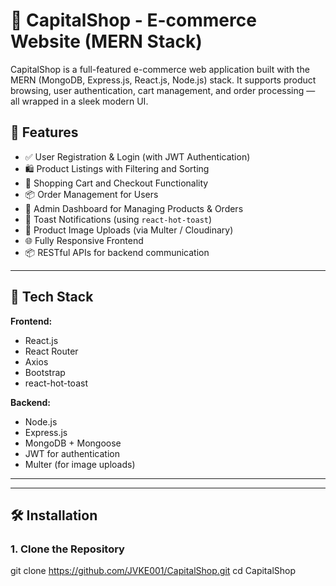 # 🛒 CapitalShop - E-commerce Website (MERN Stack)

CapitalShop is a full-featured e-commerce web application built with the MERN (MongoDB, Express.js, React.js, Node.js) stack. It supports product browsing, user authentication, cart management, and order processing — all wrapped in a sleek modern UI.

## 🚀 Features

- ✅ User Registration & Login (with JWT Authentication)
- 🛍️ Product Listings with Filtering and Sorting
- 🛒 Shopping Cart and Checkout Functionality
- 📦 Order Management for Users
- 🔐 Admin Dashboard for Managing Products & Orders
- 💬 Toast Notifications (using `react-hot-toast`)
- 📸 Product Image Uploads (via Multer / Cloudinary)
- 🌐 Fully Responsive Frontend
- 📦 RESTful APIs for backend communication

---

## 🧰 Tech Stack

**Frontend:**
- React.js
- React Router
- Axios
- Bootstrap 
- react-hot-toast

**Backend:**
- Node.js
- Express.js
- MongoDB + Mongoose
- JWT for authentication
- Multer (for image uploads)

---


---

## 🛠️ Installation

### 1. Clone the Repository
 git clone https://github.com/JVKE001/CapitalShop.git cd CapitalShop





